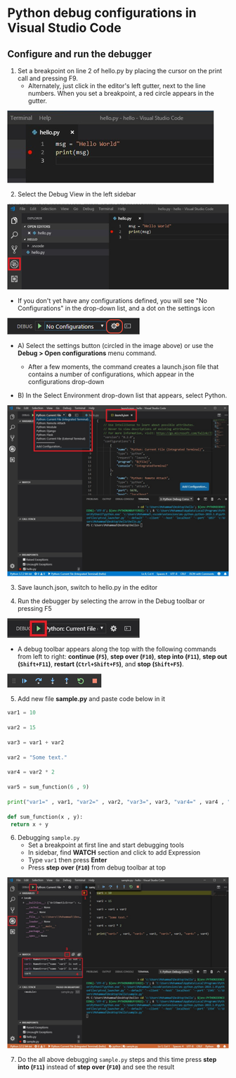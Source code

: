 # Python debug configurations in Visual Studio Code

## Configure and run the debugger
1. Set a breakpoint on line 2 of hello.py by placing the cursor on the print call and pressing F9. 
    * Alternately, just click in the editor's left gutter, next to the line numbers. When you set a breakpoint, a red circle appears in the gutter.

![](../images/vscode-18.jpg)

2. Select the Debug View in the left sidebar

![](../images/vscode-19.jpg)

* If you don't yet have any configurations defined, you will see "No Configurations" in the drop-down list, and a dot on the settings icon

 ![](../images/vscode-20.png)

* A) Select the settings button (circled in the image above) or use the **Debug > Open configurations** menu command.
    * After a few moments, the command creates a launch.json file that contains a number of configurations, which appear in the configurations drop-down


* B) In the Select Environment drop-down list that appears, select Python.

 ![](../images/vscode-21.jpg)

 3. Save launch.json, switch to hello.py in the editor

 4. Run the debugger by selecting the arrow in the Debug toolbar or pressing F5

  ![](../images/vscode-22.jpg)

  * A debug toolbar appears along the top with the following commands from left to right: **continue (`F5`)**, **step over (`F10`)**, **step into (`F11`)**, **step out (`Shift+F11`)**, **restart (`Ctrl+Shift+F5`)**, and **stop (`Shift+F5`)**.

 ![](../images/vscode-23.png)

 5. Add new file  **sample.py** and paste code below in it

 ```python
var1 = 10

var2 = 15

var3 = var1 + var2

var2 = "Some text."

var4 = var2 * 2

var5 = sum_function(6 , 9)

print("var1=" , var1, "var2=" , var2, "var3=", var3, "var4=" , var4 , "sum=" , sum_function(var1 , var5))

def sum_function(x , y):
  return x + y
```

6. Debugging `sample.py`
    * Set a breakpoint at first line and start debugging tools
    * In sidebar, find **WATCH** section and click to add Expression
    * Type `var1` then press **Enter**
    * Press **step over (`F10`)** from debug toolbar at top

![](../images/vscode-24.jpg)

7. Do the all above debugging `sample.py` steps and this time press **step into (`F11`)** instead of **step over (`F10`)** and see the result

